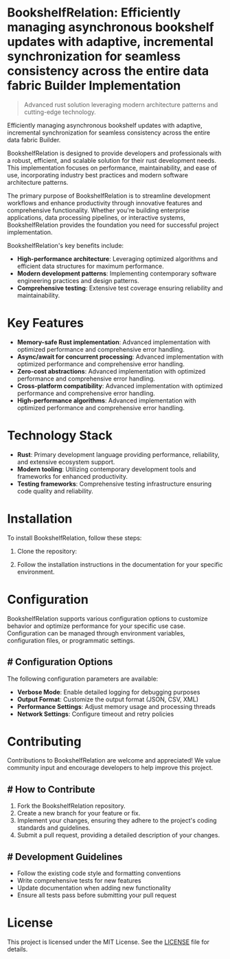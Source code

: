 <!-- fallback_BookshelfRelation_20251003203225_45795 -->

# BookshelfRelation: Efficiently managing asynchronous bookshelf updates with adaptive, incremental synchronization for seamless consistency across the entire data fabric Builder Implementation
> Advanced rust solution leveraging modern architecture patterns and cutting-edge technology.

Efficiently managing asynchronous bookshelf updates with adaptive, incremental synchronization for seamless consistency across the entire data fabric Builder.

BookshelfRelation is designed to provide developers and professionals with a robust, efficient, and scalable solution for their rust development needs. This implementation focuses on performance, maintainability, and ease of use, incorporating industry best practices and modern software architecture patterns.

The primary purpose of BookshelfRelation is to streamline development workflows and enhance productivity through innovative features and comprehensive functionality. Whether you're building enterprise applications, data processing pipelines, or interactive systems, BookshelfRelation provides the foundation you need for successful project implementation.

BookshelfRelation's key benefits include:

* **High-performance architecture**: Leveraging optimized algorithms and efficient data structures for maximum performance.
* **Modern development patterns**: Implementing contemporary software engineering practices and design patterns.
* **Comprehensive testing**: Extensive test coverage ensuring reliability and maintainability.

# Key Features

* **Memory-safe Rust implementation**: Advanced implementation with optimized performance and comprehensive error handling.
* **Async/await for concurrent processing**: Advanced implementation with optimized performance and comprehensive error handling.
* **Zero-cost abstractions**: Advanced implementation with optimized performance and comprehensive error handling.
* **Cross-platform compatibility**: Advanced implementation with optimized performance and comprehensive error handling.
* **High-performance algorithms**: Advanced implementation with optimized performance and comprehensive error handling.

# Technology Stack

* **Rust**: Primary development language providing performance, reliability, and extensive ecosystem support.
* **Modern tooling**: Utilizing contemporary development tools and frameworks for enhanced productivity.
* **Testing frameworks**: Comprehensive testing infrastructure ensuring code quality and reliability.

# Installation

To install BookshelfRelation, follow these steps:

1. Clone the repository:


2. Follow the installation instructions in the documentation for your specific environment.

# Configuration

BookshelfRelation supports various configuration options to customize behavior and optimize performance for your specific use case. Configuration can be managed through environment variables, configuration files, or programmatic settings.

## # Configuration Options

The following configuration parameters are available:

* **Verbose Mode**: Enable detailed logging for debugging purposes
* **Output Format**: Customize the output format (JSON, CSV, XML)
* **Performance Settings**: Adjust memory usage and processing threads
* **Network Settings**: Configure timeout and retry policies

# Contributing

Contributions to BookshelfRelation are welcome and appreciated! We value community input and encourage developers to help improve this project.

## # How to Contribute

1. Fork the BookshelfRelation repository.
2. Create a new branch for your feature or fix.
3. Implement your changes, ensuring they adhere to the project's coding standards and guidelines.
4. Submit a pull request, providing a detailed description of your changes.

## # Development Guidelines

* Follow the existing code style and formatting conventions
* Write comprehensive tests for new features
* Update documentation when adding new functionality
* Ensure all tests pass before submitting your pull request

# License

This project is licensed under the MIT License. See the [LICENSE](https://github.com/Nurulika/BookshelfRelation/blob/main/LICENSE) file for details.

